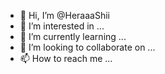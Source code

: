 - 👋 Hi, I’m @HeraaaShii
- 👀 I’m interested in ...
- 🌱 I’m currently learning ...
- 💞️ I’m looking to collaborate on ...
- 📫 How to reach me ...

<!---
HeraaaShii/HeraaaShii is a ✨ special ✨ repository because its `README.md` (this file) appears on your GitHub profile.
You can click the Preview link to take a look at your changes.
--->

